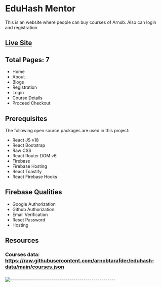 # EduHash Mentor
This is an website where people can buy courses of Arnob. Also can login and registration.

## [Live Site](https://eduhash-mentor.web.app/)


## Total Pages: 7
* Home 
* About
* Blogs
* Registration
* Login
* Course Details
* Proceed Checkout

## Prerequisites

The following open source packages are used in this project:
* React JS v18
* React Bootstrap
* Raw CSS
* React Router DOM v6
* Firebase
* Firebase Hosting
* React Toastify
* React Firebase Hooks

## Firebase Qualities
* Google Authorization
* Github Authorization
* Email Verification
* Reset Password
* Hosting


## Resources
### Courses data: https://raw.githubusercontent.com/arnobtarafder/eduhash-data/main/courses.json

##### 
##### 
##### 
##### 
##### 

![-----------------------------------------------------](https://raw.githubusercontent.com/andreasbm/readme/master/assets/lines/rainbow.png)